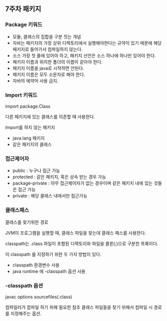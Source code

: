 ## 7주차 패키지

### Package 키워드

- 모듈, 클래스의 집합을 구분 짓는 개념
- 자바는 패키지의 가장 상위 디렉토리에서 실행해야한다는 규약이 있기 때문에 해당 패키지로 들어가서 컴파일하지 않는다.
- 소스 가장 첫 줄에 있어야 하고, 패키지 선언은 소스 하나에 하나만 있어야 한다.
- 패키지 이름과 위치한 폴더의 이름이 같아야 한다.
- 패키지 이름을 java로 시작하면 안된다.
- 패키지 이름은 모두 소문자로 해야 한다.
- 자바의 예약어 사용 금지.

### Import 키워드

import package.Class

다른 패키지에 있는 클래스를 의존할 때 사용한다.

Import를 하지 않는 패키지
- java.lang 패키지
- 같은 패키지의 클래스

### 접근제어자

- public : 누구나 접근 가능
- protected : 같은 패키지, 혹은 상속 받는 경우 가능
- package-private : 아무 접근제어자가 없는 경우이며 같은 패키지 내에 있는 것들은 접근 가능
- private : 해당 클래스 내에서만 접근가능

### 클래스패스

클래스를 찾기위한 경로

JVM이 프로그램을 실행할 때, 클래스 파일을 찾는데 클래스 패스를 사용한다.

classpath는 .class 파일이 포함된 디렉토리와 파일을 콜론(;)으로 구분한 목록이다.

이 classpath 를 지정하기 위한 두 가지 방법이 있다.
- classpath 환경변수 사용
- java runtime 에 -classpath 옵션 사용

### -classpath 옵션

javac options sourcefiles(.class)

컴파일러가 컴파일 하기 위해 필요한 참조 클래스 파일들을 찾기 위해서 컴파일 시 경로를 지정해주는 옵션.

